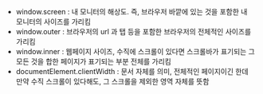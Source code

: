 - window.screen : 내 모니터의 해상도. 즉, 브라우저 바깥에 있는 것을 포함한 내 모니터의 사이즈를 가리킴
- window.outer : 브라우저의 url 과 탭 등을 포함한 브라우저의 전체적인 사이즈를 가리킴
- window.inner : 웹페이지 사이즈, 수직에 스크롤이 있다면 스크롤바가 표기되는 그 모든 것을 합한 페이지가 표기되는 부분 전체를 가리킴
- documentElement.clientWidth : 문서 자체를 의미, 전체적인 페이지이긴 한데 만약 수직 스크롤이 있다해도, 그 스크롤을 제외한 영역 자체를 뜻함
